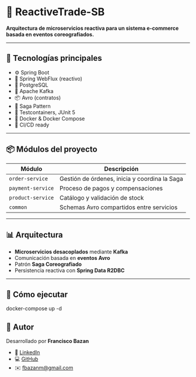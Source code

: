 # 🛒 ReactiveTrade-SB

**Arquitectura de microservicios reactiva para un sistema e-commerce basada en eventos coreografiados.**

---

## 🧱 Tecnologías principales

- ⚙️ Spring Boot
- 🔁 Spring WebFlux (reactivo)
- 🐘 PostgreSQL
- 📩 Apache Kafka
- 📦 Avro (contratos)
- 🧠 Saga Pattern
- 🧪 Testcontainers, JUnit 5
- 🐳 Docker & Docker Compose
- 🚀 CI/CD ready

---

## 📦 Módulos del proyecto

| Módulo         | Descripción                                  |
|----------------|----------------------------------------------|
| `order-service`  | Gestión de órdenes, inicia y coordina la Saga |
| `payment-service`| Proceso de pagos y compensaciones           |
| `product-service`| Catálogo y validación de stock              |
| `common`         | Schemas Avro compartidos entre servicios    |

---

## 📊 Arquitectura

- **Microservicios desacoplados** mediante **Kafka**
- Comunicación basada en **eventos Avro**
- Patrón **Saga Coreografiado**
- Persistencia reactiva con **Spring Data R2DBC**

---

## 🚀 Cómo ejecutar

docker-compose up -d

## 📌 Autor

Desarrollado por **Francisco Bazan**

- 💼 [LinkedIn](https://www.linkedin.com/in/francisco-bazan-286abb7a/)
- 💻 [GitHub](https://github.com/franc15k0)
- ✉️ fbazanm@gmail.com
